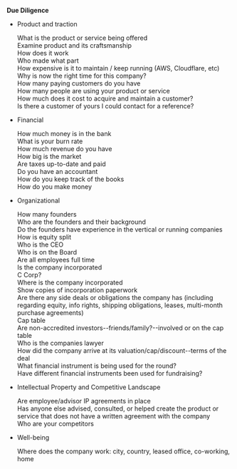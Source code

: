 **Due Diligence**  
  
* Product and traction  

  What is the product or service being offered  
  Examine product and its craftsmanship  
	How does it work  
	Who made what part  
	How expensive is it to maintain / keep running (AWS, Cloudflare, etc)  
	Why is now the right time for this company?  
	How many paying customers do you have  
	How many people are using your product or service  
	How much does it cost to acquire and maintain a customer?  
  Is there a customer of yours I could contact for a reference?  

* Financial

	How much money is in the bank  
	What is your burn rate  
	How much revenue do you have  
	How big is the market  
	Are taxes up-to-date and paid  
	Do you have an accountant  
	How do you keep track of the books  
	How do you make money  

* Organizational

	How many founders  
	Who are the founders and their background  
	Do the founders have experience in the vertical or running companies  
	How is equity split  
	Who is the CEO  
	Who is on the Board  
	Are all employees full time  
	Is the company incorporated  
  C Corp?  
	Where is the company incorporated  
	Show copies of incorporation paperwork  
	Are there any side deals or obligations the company has (including regarding equity, info rights, shipping obligations, leases, multi-month purchase agreements)  
	Cap table  
	Are non-accredited investors--friends/family?--involved or on the cap table  
	Who is the companies lawyer  
	How did the company arrive at its valuation/cap/discount--terms of the deal  
	What financial instrument is being used for the round?  
	Have different financial instruments been used for fundraising?

* Intellectual Property and Competitive Landscape

  Are employee/advisor IP agreements in place  
	Has anyone else advised, consulted, or helped create the product or service that does not have a written agreement with the company  
	Who are your competitors  

* Well-being

	Where does the company work: city, country, leased office, co-working, home  
